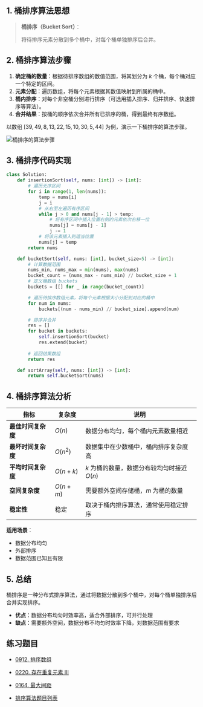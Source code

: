 ## 1. 桶排序算法思想

> **桶排序（Bucket Sort）**：
> 
> 将待排序元素分散到多个桶中，对每个桶单独排序后合并。

## 2. 桶排序算法步骤

1. **确定桶的数量**：根据待排序数组的数值范围，将其划分为 $k$ 个桶，每个桶对应一个特定的区间。
2. **元素分配**：遍历数组，将每个元素根据其数值映射到所属的桶中。
3. **桶内排序**：对每个非空桶分别进行排序（可选用插入排序、归并排序、快速排序等算法）。
4. **合并结果**：按桶的顺序依次合并所有已排序的桶，得到最终有序数组。

以数组 $[39, 49, 8, 13, 22, 15, 10, 30, 5, 44]$ 为例，演示一下桶排序的算法步骤。

![桶排序的算法步骤](https://qcdn.itcharge.cn/images/20230822153701.png)

## 3. 桶排序代码实现

```python
class Solution:
    def insertionSort(self, nums: [int]) -> [int]:
        # 遍历无序区间
        for i in range(1, len(nums)):
            temp = nums[i]
            j = i
            # 从右至左遍历有序区间
            while j > 0 and nums[j - 1] > temp:
                # 将有序区间中插入位置右侧的元素依次右移一位
                nums[j] = nums[j - 1]
                j -= 1
            # 将该元素插入到适当位置
            nums[j] = temp
        return nums

    def bucketSort(self, nums: [int], bucket_size=5) -> [int]:
        # 计算数据范围
        nums_min, nums_max = min(nums), max(nums)
        bucket_count = (nums_max - nums_min) // bucket_size + 1
        # 定义桶数组 buckets
        buckets = [[] for _ in range(bucket_count)]

        # 遍历待排序数组元素，将每个元素根据大小分配到对应的桶中
        for num in nums:
            buckets[(num - nums_min) // bucket_size].append(num)

        # 排序并合并
        res = []
        for bucket in buckets:
            self.insertionSort(bucket)
            res.extend(bucket)
        
        # 返回结果数组
        return res

    def sortArray(self, nums: [int]) -> [int]:
        return self.bucketSort(nums)
```

## 4. 桶排序算法分析

| 指标 | 复杂度 | 说明 |
|------|--------|------|
| **最佳时间复杂度** | $O(n)$ | 数据分布均匀，每个桶内元素数量相近 |
| **最坏时间复杂度** | $O(n^2)$ | 数据集中在少数桶中，桶内排序复杂度高 |
| **平均时间复杂度** | $O(n + k)$ | $k$ 为桶的数量，数据分布较均匀时接近 $O(n)$ |
| **空间复杂度** | $O(n + m)$ | 需要额外空间存储桶，$m$ 为桶的数量 |
| **稳定性** | 稳定 | 取决于桶内排序算法，通常使用稳定排序 |

**适用场景**：

- 数据分布均匀
- 外部排序
- 数据范围已知且有限

## 5. 总结

桶排序是一种分布式排序算法，通过将数据分散到多个桶中，对每个桶单独排序后合并实现排序。

- **优点**：数据分布均匀时效率高，适合外部排序，可并行处理
- **缺点**：需要额外空间，数据分布不均匀时效率下降，对数据范围有要求

## 练习题目

- [0912. 排序数组](https://github.com/ITCharge/AlgoNote/tree/main/docs/solutions/0900-0999/sort-an-array.md)
- [0220. 存在重复元素 III](https://github.com/ITCharge/AlgoNote/tree/main/docs/solutions/0200-0299/contains-duplicate-iii.md)
- [0164. 最大间距](https://github.com/ITCharge/AlgoNote/tree/main/docs/solutions/0100-0199/maximum-gap.md)

- [排序算法题目列表](https://github.com/ITCharge/AlgoNote/tree/main/docs/00_preface/00_06_categories_list.md#%E6%8E%92%E5%BA%8F%E7%AE%97%E6%B3%95%E9%A2%98%E7%9B%AE)
